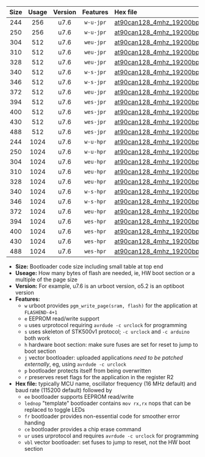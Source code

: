 |Size|Usage|Version|Features|Hex file|
|:-:|:-:|:-:|:-:|:--|
|244|256|u7.6|`w-u-jpr`|[at90can128_4mhz_19200bps_ur_vbl.hex](https://raw.githubusercontent.com/stefanrueger/urboot/main/at90can128_4mhz_19200bps_ur_vbl.hex)|
|250|256|u7.6|`w-u-jpr`|[at90can128_4mhz_19200bps_lednop_ur_vbl.hex](https://raw.githubusercontent.com/stefanrueger/urboot/main/at90can128_4mhz_19200bps_lednop_ur_vbl.hex)|
|304|512|u7.6|`weu-jpr`|[at90can128_4mhz_19200bps_ee_ur_vbl.hex](https://raw.githubusercontent.com/stefanrueger/urboot/main/at90can128_4mhz_19200bps_ee_ur_vbl.hex)|
|310|512|u7.6|`weu-jpr`|[at90can128_4mhz_19200bps_ee_lednop_ur_vbl.hex](https://raw.githubusercontent.com/stefanrueger/urboot/main/at90can128_4mhz_19200bps_ee_lednop_ur_vbl.hex)|
|328|512|u7.6|`weu-jpr`|[at90can128_4mhz_19200bps_ee_lednop_fr_ur_vbl.hex](https://raw.githubusercontent.com/stefanrueger/urboot/main/at90can128_4mhz_19200bps_ee_lednop_fr_ur_vbl.hex)|
|340|512|u7.6|`w-s-jpr`|[at90can128_4mhz_19200bps_vbl.hex](https://raw.githubusercontent.com/stefanrueger/urboot/main/at90can128_4mhz_19200bps_vbl.hex)|
|346|512|u7.6|`w-s-jpr`|[at90can128_4mhz_19200bps_lednop_vbl.hex](https://raw.githubusercontent.com/stefanrueger/urboot/main/at90can128_4mhz_19200bps_lednop_vbl.hex)|
|372|512|u7.6|`weu-jpr`|[at90can128_4mhz_19200bps_ee_lednop_fr_ce_ur_vbl.hex](https://raw.githubusercontent.com/stefanrueger/urboot/main/at90can128_4mhz_19200bps_ee_lednop_fr_ce_ur_vbl.hex)|
|394|512|u7.6|`wes-jpr`|[at90can128_4mhz_19200bps_ee_vbl.hex](https://raw.githubusercontent.com/stefanrueger/urboot/main/at90can128_4mhz_19200bps_ee_vbl.hex)|
|400|512|u7.6|`wes-jpr`|[at90can128_4mhz_19200bps_ee_lednop_vbl.hex](https://raw.githubusercontent.com/stefanrueger/urboot/main/at90can128_4mhz_19200bps_ee_lednop_vbl.hex)|
|430|512|u7.6|`wes-jpr`|[at90can128_4mhz_19200bps_ee_lednop_fr_vbl.hex](https://raw.githubusercontent.com/stefanrueger/urboot/main/at90can128_4mhz_19200bps_ee_lednop_fr_vbl.hex)|
|488|512|u7.6|`wes-jpr`|[at90can128_4mhz_19200bps_ee_lednop_fr_ce_vbl.hex](https://raw.githubusercontent.com/stefanrueger/urboot/main/at90can128_4mhz_19200bps_ee_lednop_fr_ce_vbl.hex)|
|244|1024|u7.6|`w-u-hpr`|[at90can128_4mhz_19200bps_ur.hex](https://raw.githubusercontent.com/stefanrueger/urboot/main/at90can128_4mhz_19200bps_ur.hex)|
|250|1024|u7.6|`w-u-hpr`|[at90can128_4mhz_19200bps_lednop_ur.hex](https://raw.githubusercontent.com/stefanrueger/urboot/main/at90can128_4mhz_19200bps_lednop_ur.hex)|
|304|1024|u7.6|`weu-hpr`|[at90can128_4mhz_19200bps_ee_ur.hex](https://raw.githubusercontent.com/stefanrueger/urboot/main/at90can128_4mhz_19200bps_ee_ur.hex)|
|310|1024|u7.6|`weu-hpr`|[at90can128_4mhz_19200bps_ee_lednop_ur.hex](https://raw.githubusercontent.com/stefanrueger/urboot/main/at90can128_4mhz_19200bps_ee_lednop_ur.hex)|
|328|1024|u7.6|`weu-hpr`|[at90can128_4mhz_19200bps_ee_lednop_fr_ur.hex](https://raw.githubusercontent.com/stefanrueger/urboot/main/at90can128_4mhz_19200bps_ee_lednop_fr_ur.hex)|
|340|1024|u7.6|`w-s-hpr`|[at90can128_4mhz_19200bps.hex](https://raw.githubusercontent.com/stefanrueger/urboot/main/at90can128_4mhz_19200bps.hex)|
|346|1024|u7.6|`w-s-hpr`|[at90can128_4mhz_19200bps_lednop.hex](https://raw.githubusercontent.com/stefanrueger/urboot/main/at90can128_4mhz_19200bps_lednop.hex)|
|372|1024|u7.6|`weu-hpr`|[at90can128_4mhz_19200bps_ee_lednop_fr_ce_ur.hex](https://raw.githubusercontent.com/stefanrueger/urboot/main/at90can128_4mhz_19200bps_ee_lednop_fr_ce_ur.hex)|
|394|1024|u7.6|`wes-hpr`|[at90can128_4mhz_19200bps_ee.hex](https://raw.githubusercontent.com/stefanrueger/urboot/main/at90can128_4mhz_19200bps_ee.hex)|
|400|1024|u7.6|`wes-hpr`|[at90can128_4mhz_19200bps_ee_lednop.hex](https://raw.githubusercontent.com/stefanrueger/urboot/main/at90can128_4mhz_19200bps_ee_lednop.hex)|
|430|1024|u7.6|`wes-hpr`|[at90can128_4mhz_19200bps_ee_lednop_fr.hex](https://raw.githubusercontent.com/stefanrueger/urboot/main/at90can128_4mhz_19200bps_ee_lednop_fr.hex)|
|488|1024|u7.6|`wes-hpr`|[at90can128_4mhz_19200bps_ee_lednop_fr_ce.hex](https://raw.githubusercontent.com/stefanrueger/urboot/main/at90can128_4mhz_19200bps_ee_lednop_fr_ce.hex)|

- **Size:** Bootloader code size including small table at top end
- **Useage:** How many bytes of flash are needed, ie, HW boot section or a multiple of the page size
- **Version:** For example, u7.6 is an urboot version, o5.2 is an optiboot version
- **Features:**
  + `w` urboot provides `pgm_write_page(sram, flash)` for the application at `FLASHEND-4+1`
  + `e` EEPROM read/write support
  + `u` uses urprotocol requiring `avrdude -c urclock` for programming
  + `s` uses skeleton of STK500v1 protocol; `-c urclock` and `-c arduino` both work
  + `h` hardware boot section: make sure fuses are set for reset to jump to boot section
  + `j` vector bootloader: uploaded applications *need to be patched externally*, eg, using `avrdude -c urclock`
  + `p` bootloader protects itself from being overwritten
  + `r` preserves reset flags for the application in the register R2
- **Hex file:** typically MCU name, oscillator frequency (16 MHz default) and baud rate (115200 default) followed by
  + `ee` bootloader supports EEPROM read/write
  + `lednop` "template" bootloader contains `mov rx,rx` nops that can be replaced to toggle LEDs
  + `fr` bootloader provides non-essential code for smoother error handing
  + `ce` bootloader provides a chip erase command
  + `ur` uses urprotocol and requires `avrdude -c urclock` for programming
  + `vbl` vector bootloader: set fuses to jump to reset, not the HW boot section
